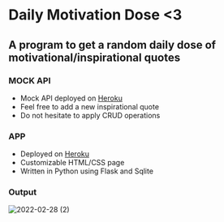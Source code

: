 # Daily Motivation Dose <3
## A program to get a random daily dose of motivational/inspirational quotes

### MOCK API
* Mock API deployed on [Heroku](https://new-age-quotes.herokuapp.com/)
* Feel free to add a new inspirational quote
* Do not hesitate to apply CRUD operations

### APP
* Deployed on [Heroku](https://daily-inspirational-quotes.herokuapp.com/)
* Customizable HTML/CSS page 
* Written in Python using Flask and Sqlite

### Output
![2022-02-28 (2)](https://user-images.githubusercontent.com/76903207/156085491-4194413e-d693-4522-a976-585e2a47611a.png)


